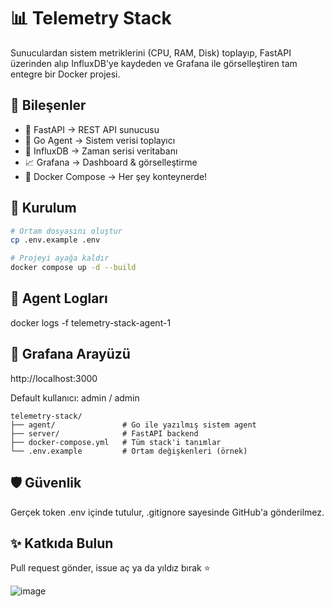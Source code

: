 # 📊 Telemetry Stack

Sunuculardan sistem metriklerini (CPU, RAM, Disk) toplayıp, FastAPI üzerinden alıp InfluxDB'ye kaydeden ve Grafana ile görselleştiren tam entegre bir Docker projesi.

## 🔧 Bileşenler

- 🐍 FastAPI → REST API sunucusu
- 🐹 Go Agent → Sistem verisi toplayıcı
- 🧠 InfluxDB → Zaman serisi veritabanı
- 📈 Grafana → Dashboard & görselleştirme
- 🐳 Docker Compose → Her şey konteynerde!

## 🚀 Kurulum

```bash
# Ortam dosyasını oluştur
cp .env.example .env

# Projeyi ayağa kaldır
docker compose up -d --build
```
## 📡 Agent Logları
docker logs -f telemetry-stack-agent-1


## 📍 Grafana Arayüzü
http://localhost:3000

Default kullanıcı: admin / admin
```
telemetry-stack/
├── agent/               # Go ile yazılmış sistem agent
├── server/              # FastAPI backend
├── docker-compose.yml   # Tüm stack'i tanımlar
└── .env.example         # Ortam değişkenleri (örnek)
```

## 🛡️ Güvenlik
Gerçek token .env içinde tutulur, .gitignore sayesinde GitHub'a gönderilmez.

## ✨ Katkıda Bulun
Pull request gönder, issue aç ya da yıldız bırak ⭐

![image](https://github.com/user-attachments/assets/ee97baba-9a2b-4a45-89dc-bf252568325a)

